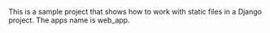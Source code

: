 This is a sample project that shows how to work with static files in a Django project.
The apps name is web_app.